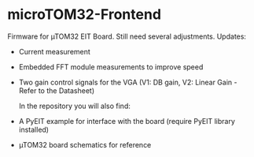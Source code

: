# microTOM32-Frontend
Firmware for µTOM32 EIT Board. Still need several adjustments. Updates:
- Current measurement
- Embedded FFT module measurements to improve speed
- Two gain control signals for the VGA (V1: DB gain, V2: Linear Gain - Refer to the Datasheet)

  In the repository you will also find:

- A PyEIT example for interface with the board (require PyEIT library installed)
- µTOM32 board schematics for reference
